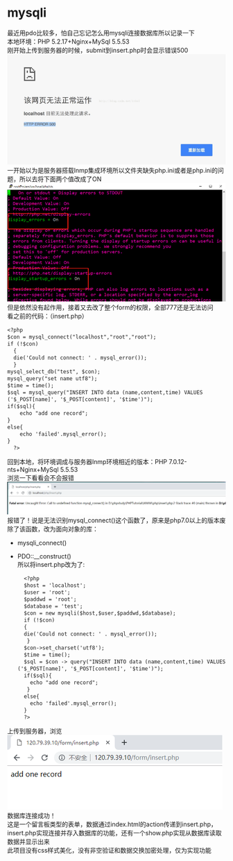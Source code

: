 # mysqli
最近用pdo比较多，怕自己忘记怎么用mysqli连接数据库所以记录一下   
本地环境：PHP 5.2.17+Nginx+MySql 5.5.53   
刚开始上传到服务器的时候，submit到insert.php时会显示错误500   
![1](/form/img/1.png "1")   
一开始以为是服务器搭载lnmp集成环境所以文件夹缺失php.ini或者是php.ini的问题，所以去将下面两个值改成了ON   
![2](/form/img/2.png "2")   
但是依然没有起作用，接着又去改了整个form的权限，全部777还是无法访问   
看之前的代码：（insert.php）   
    
    <?php
	$con = mysql_connect("localhost","root","root");
	if (!$con)
	  {
	  die('Could not connect: ' . mysql_error());
	  }
	mysql_select_db("test", $con);
	mysql_query("set name utf8");
	$time = time();
	$sql = mysql_query("INSERT INTO data (name,content,time) VALUES ('$_POST[name]', '$_POST[content]', '$time')");
	if($sql){
		echo "add one record";
	}
	else{
		echo 'failed'.mysql_error();
	}
      ?> 	
        
回到本地，将环境调成与服务器lnmp环境相近的版本：PHP 7.0.12-nts+Nginx+MySql 5.5.53     
浏览一下看看会不会报错    
![3](/form/img/3.png "3")    
报错了！说是无法识别mysql_connect()这个函数了，原来是php7.0以上的版本废除了该函数，改为面向对象的库：   
+ mysqli_connect()   
+ PDO::__construct()   
所以将insert.php改为了:   
    
        <?php
	    $host = 'localhost';
	    $user = 'root';
	    $paddwd = 'root';
	    $database = 'test';
	    $con = new mysqli($host,$user,$paddwd,$database);
	    if (!$con)
	    {
	    die('Could not connect: ' . mysql_error());
	     }
	    $con->set_charset('utf8');
	    $time = time();
	    $sql = $con -> query("INSERT INTO data (name,content,time) VALUES ('$_POST[name]', '$_POST[content]', '$time')");
	    if($sql){
		  echo "add one record";
	     }
	    else{
		  echo 'failed'.mysql_error();
	    }
        ?>    
上传到服务器，浏览    
![4](/form/img/4.png "4")   
数据库连接成功！    
这是一个留言板类型的表单，数据通过index.html的action传递到insert.php，insert.php实现连接并存入数据库的功能，还有一个show.php实现从数据库读取数据并显示出来    
此项目没有css样式美化，没有非空验证和数据交换加密处理，仅为实现功能
